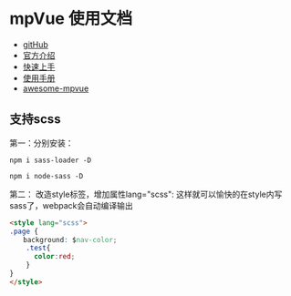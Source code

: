 # mpVue 使用文档

- [gitHub](https://github.com/Meituan-Dianping/mpvue)
- [官方介绍](http://mpvue.com/)
- [快速上手](http://mpvue.com/mpvue/quickstart/)
- [使用手册](http://mpvue.com/mpvue/)
- [awesome-mpvue](https://github.com/mpvue/awesome-mpvue)

## 支持scss

第一：分别安装：

```shell
npm i sass-loader -D

npm i node-sass -D
```

第二： 改造style标签，增加属性lang="scss": 这样就可以愉快的在style内写sass了，webpack会自动编译输出

```html
<style lang="scss">
.page {
　　background: $nav-color;
    .test{
      color:red;
    }
}
</style>
```
